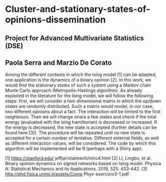 # Cluster-and-stationary-states-of-opinions-dissemination
## Project for Advanced Multivariate Statistics (DSE)
## Paola Serra and Marzio De Corato


Among the different contexts in which the Ising model [1] can be adapted, one
application is the dynamics of a binary opinion [2]. In this work, we would
find the stationary states of such a system using a Markov chain Monte Carlo
approach (Metropolis-Hastings algorithm). As already exploited in the literature
for the Ising model, we will follow the following steps: first, we will
consider a two-dimensional matrix in which the up/down states are randomly
distributed. Such a matrix would model, in our case, two different opinions
about a fact. The interaction will be limited to the first neighbours. Then we
will change one/a a few states and check if the total energy (evaluated with
the Ising hamiltonian) is decreased or increased. If the energy is decreased, the
new state is accepted (further details can be found here [3]). The procedure
will be repeated until no new state is accepted for a certain number of tentative.
Different external fields, as well as different interaction values, will be
considered. The code by which this algorithm will be implemented will be R
(perhaps with a Shiny app).

[1] https://stanford.edu/ jeffjar/statmech/intro4.html
[2] LI, Lingbo, et al. Binary opinion dynamics on signed networks based on
Ising model. Physica A: Statistical Mechanics and its Applications, 2019,
525: 433-442.
[3] http://phd.fisica.unimi.it/assets/Comp Phys-esercizio3-1.pdf
